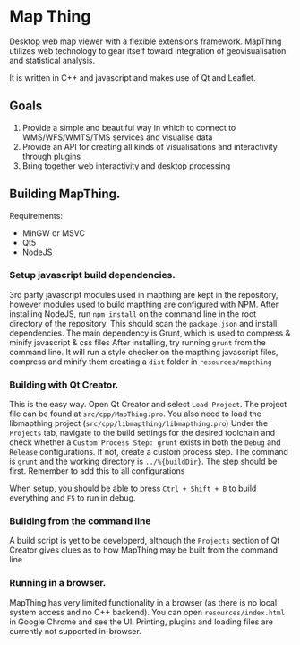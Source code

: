 # Map Thing

Desktop web map viewer with a flexible extensions framework. MapThing utilizes web technology to gear itself toward integration of geovisualisation and statistical analysis. 

It is written in C++ and javascript and makes use of Qt and Leaflet.

## Goals
1. Provide a simple and beautiful way in which to connect to WMS/WFS/WMTS/TMS services and visualise data
2. Provide an API for creating all kinds of visualisations and interactivity through plugins
3. Bring together web interactivity and desktop processing 

## Building MapThing.

Requirements:

- MinGW or MSVC
- Qt5
- NodeJS

### Setup javascript build dependencies.

3rd party javascript modules used in mapthing are kept in the repository, however modules used to build
mapthing are configured with NPM. After installing NodeJS, run `npm install` on the command line in the root directory
of the repository. 
This should scan the `package.json` and install dependencies. The main dependency is Grunt, which is used to compress & minify javascript & css files
After installing, try running `grunt` from the command line. It will run a style checker on the mapthing javascript files, compress and minify them creating a 
`dist` folder in `resources/mapthing`


### Building with Qt Creator. 

This is the easy way. Open Qt Creator and select `Load Project`. The project file can be found at `src/cpp/MapThing.pro`.
You also need to load the libmapthing project (`src/cpp/libmapthing/libmapthing.pro`)
Under the `Projects` tab, navigate to the build settings for the desired toolchain and check whether a `Custom Process Step: grunt` exists in both the `Debug` and `Release`
configurations. 
If not, create a custom process step. The command is `grunt` and the working directory is `../%{buildDir}`. The step should be first. Remember to add this to all configurations

When setup, you should be able to press `Ctrl + Shift + B` to build everything and `F5` to run in debug. 


### Building from the command line

A build script is yet to be developerd, although the `Projects` section of Qt Creator gives clues
as to how MapThing may be built from the command line

### Running in a browser.

MapThing has very limited functionality in a browser (as there is no local system access and no C++ backend). 
You can open `resources/index.html` in Google Chrome and see the UI. Printing, plugins and loading files are currently not supported in-browser. 
